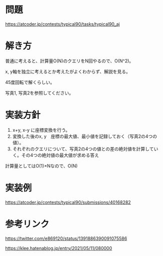 # 問題
https://atcoder.jp/contests/typical90/tasks/typical90_aj

# 解き方
普通に考えると、計算量O(N)のクエリをN回やるので、O(N^2)。

x, y軸を独立に考えるとか考えたがよくわからず、解説を見る。

45度回転で解くらしい。

写真1, 写真2を参照してください。

# 実装方針

1. x+y, x-y に座標変換を行う。
2. 変換した後のx, y　座標の最大値、最小値を記録しておく（写真2の4つの値）。
3. それぞれのクエリについて、写真2の4つの値との差の絶対値を計算していく。その4つの絶対値の最大値が求める答え

計算量としてはO(1)×Nなので、O(N)

# 実装例
https://atcoder.jp/contests/typical90/submissions/40168282

# 参考リンク

https://twitter.com/e869120/status/1391886390091075586

https://klee.hatenablog.jp/entry/2021/05/11/080000
